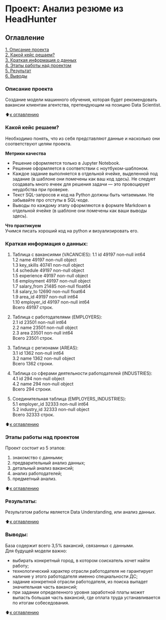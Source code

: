 # Проект: Анализ резюме из HeadHunter



## Оглавление  
[1. Описание проекта](.README.md#Описание-проекта)  
[2. Какой кейс решаем?](.README.md#Какой-кейс-решаем)  
[3. Краткая информация о данных](.README.md#Краткая-информация-о-данных)  
[4. Этапы работы над проектом](.README.md#Этапы-работы-над-проектом)  
[5. Результат](.README.md#Результат)    
[6. Выводы](.README.md#Выводы) 

### Описание проекта    
Cоздание модели машинного обучения, которая будет рекомендовать вакансии клиентам агентства, претендующим на позицию Data Scientist. 

:arrow_up:[к оглавлению](_)


### Какой кейс решаем?    
Необходимо понять, что из себя представляют данные и насколько они соответствуют целям проекта.  

**Метрики качества**
* Решение оформляется только в Jupyter Notebook.
* Решение оформляется в соответствии с ноутбуком-шаблоном.
* Каждое задание выполняется в отдельной ячейке, выделенной под задание (в шаблоне они помечены как ваш код здесь). Не следует создавать много ячеек для решения задачи — это провоцирует неудобства при проверке.
* Текст SQL-запросов и код на Python должны быть читаемыми. Не забывайте про отступы в SQL-коде.
* Выводы по каждому этапу оформляются в формате Markdown в отдельной ячейке (в шаблоне они помечены как ваши выводы здесь).  

**Что практикуем**     
Учимся писать хороший код на python и визуализировать его.


### Краткая информация о данных:
1. Таблица с вакансиями (VACANCIES):
1.1  id           49197 non-null  int64    
1.2  name         49197 non-null  object   
1.3  key_skills   40741 non-null  object   
1.4  schedule     49197 non-null  object   
1.5  experience   49197 non-null  object   
1.6  employment   49197 non-null  object   
1.7  salary_from  21485 non-null  float64  
1.8  salary_to    12690 non-null  float64  
1.9  area_id      49197 non-null  int64    
1.10 employer_id  49197 non-null  int64   
Всего 49197  строк.  

2. Таблица с работодателями (EMPLOYERS):  
2.1  id      23501 non-null  int64   
2.2  name    23501 non-null  object  
2.3  area    23501 non-null  int64  
Всего 23501 строк.

3. Таблица с регионами (AREAS):  
3.1 id      1362 non-null   int64  
3.2 name    1362 non-null   object  
Всего 1362 строки.    

4. Таблица со сферами деятельности работодателей (INDUSTRIES):  
4.1 id      294 non-null    object  
4.2 name    294 non-null    object  
Всего 294 строки.  

5. Соединительная таблица (EMPLOYERS_INDUSTRIES):  
5.1 employer_id  32333 non-null  int64  
5.2 industry_id  32333 non-null  object  
Всего 32333 строк.  
  
:arrow_up:[к оглавлению](.README.md#Оглавление)


### Этапы работы над проектом  
Проект состоит из 5 этапов:    
1. знакомство с данными;  
2. предварительный анализ данных;  
3. детальный анализ вакансий;  
4. анализ работодателей;  
5. предметный анализ.    

:arrow_up:[к оглавлению](.README.md#Оглавление)


### Результаты:  
Результатом работы является Data Understanding, или анализ данных.  

:arrow_up:[к оглавлению](.README.md#Оглавление)


### Выводы:  
База содержит всего 3,5% вакансий, связанных с данными.    
Для будущей модели важно:  
* выбирать конкретный город, в котором соискатель хочет найти работу;      
* технологический характер отрасли работодателя не гарантирует наличие у этого работодателя именно специальности ДС;  
* задание конкретной отрасли работодателя, из поиска выпадет значительная часть вакансий;    
* при задании определенного уровня заработной платы может выпасть большая часть вакансий, где оплата труда устанавливается по итогам собеседования.  


:arrow_up:[к оглавлению](.README.md#Оглавление)

